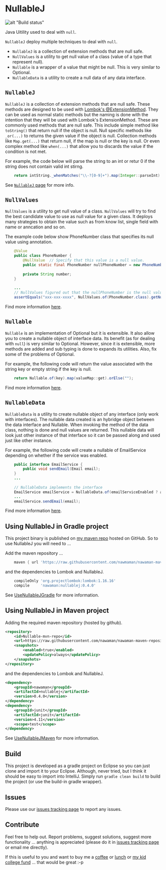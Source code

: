 # NullableJ

![alt "Build status"](https://travis-ci.org/NawaMan/NullableJ.svg?branch=master)

Java Uitility used to deal with `null`.

`NullableJ` deploy multiple techniques to deal with `null`.
* `NullableJ` is a collection of extension methods that are null safe.
* `NullValues` is a utility to get null value of a class (value of a type that represent null).
* `Nullable` is a wrapper of a value that might be null. This is very similar to Optional.
* `NullableData` is a utility to create a null data of any data interface.

## `NullableJ`
`NullableJ` is a collection of extension methods that are null safe.
These methods are designed to be used with [Lombok's @ExtensionMethod](https://dzone.com/articles/lomboks-extension-methods).
They can be used as normal static methods but the naming is done with the intention that they will be used with Lombok's ExtensionMethod.
These are commonly used methods that are null safe.
This include simple method like `toString()` that return null if the object is null.
Null specific methods like `_or(...)` to returns the given value if the object is null.
Collection methods like `Map.get(...)` that return null, if the map is null or the key is null.
Or even complex method like `when(...)` that allow you to discards the value if the condition is not met.

For example, the code below will parse the string to an int or retur 0 if the string does not contain valid int stirng.
```java
	return intString._whenMatches("\\-?[0-9]+").map(Integer::parseInt).orElse(0);
```
See [`NullableJ` page](https://github.com/NawaMan/NullableJ/blob/master/docs/NullableJ.md) for more info.

## `NullValues`
`NullValues` is a utility to get null value of a class.
`NullValues` will try to find the best candidate value to use as null value for a given class.
It deploys many strategies to obtain the value such as from know list, single field with name or anncation and so on.

The example code below show PhoneNumber class that specifies its null value using annotation.
```java
	@Value
	public class PhoneNumber {
		@NullValue	// Specify that this value is a null value.
		public static final PhoneNumber nullPhoneNumber = new PhoneNumber("xxx-xxx-xxxx");
		
		private String number;
	}
	
	...
	// NullValues figured out that the nullPhoneNumber is the null value of the type.
	assertEquals("xxx-xxx-xxxx", NullValues.of(PhoneNumber.class).getNumber());
```

Find more information [here](https://github.com/NawaMan/NullableJ/blob/master/docs/NullValues.md).

## `Nullable`
`Nullable` is an implementation of Optional but it is extensible.
It also allow you to create a nullable object of interface data.
Its benefit (as for dealing with `null`) is very similar to Optional.
However, since it is extensible,
  more methods are added and sub typing is done to expands its utilities.
Also, fix some of the problems of Optional.

For example, the following code will return the value associated with the string key or empty string if the key is null.
```java
	return Nullable.of(key).map(valueMap::get).orElse("");
```
Find more information [here](https://github.com/NawaMan/NullableJ/blob/master/docs/Nullable.md).

## `NullableData`
`NullableData` is a utility to create nullable object of any interface (only work with interfaces).
The nullable data created is an hybridge object between the data interface and Nullable.
When invoking the method of the data class, nothing is done and null values are returned.
This nullable data will look just other instance of that interface so it can be passed along and used just like other instance.

For example, the following code will create a nullable of EmailService depending on whether if the service was enabled.
```java
	public interface EmailService {
		public void sendEmail(Email email);
	}
	...
	
	// NullableData implements the interface 
	EmailService emailService = NullableData.of(emailServiceEnabled ? actualEmailService : null, EmailService.class);
	...
	emailService.sendEmail(email);
```
Find more information [here](https://github.com/NawaMan/NullableJ/blob/master/docs/NullableData.md).


## Using NullableJ in Gradle project

This project binary is published on [my maven repo](https://github.com/NawaMan/nawaman-maven-repository) hosted on GitHub. So to use NullableJ you will need to ...

Add the maven repository ...

```Groovy
    maven { url 'https://raw.githubusercontent.com/nawmaman/nawaman-maven-repository/master/' }
```

and the dependencies to Lombok and NullableJ.

```Groovy
    compileOnly 'org.projectlombok:lombok:1.16.16'
    compile     'nawaman:nullablej:0.4.0'
```

See [UseNullableJGradle](https://github.com/NawaMan/UseNullableJGradle) for more information.

## Using NullableJ in Maven project

Adding the required maven repository (hosted by github).

```xml
<repository>
	<id>Nullable-mvn-repo</id>
	<url>https://raw.githubusercontent.com/nawaman/nawaman-maven-repository/master/</url>
	<snapshots>
		<enabled>true</enabled>
		<updatePolicy>always</updatePolicy>
	</snapshots>
</repository>
```

and the dependencies to Lombok and NullableJ.

```xml
<dependency>
	<groupId>nawaman</groupId>
	<artifactId>nullablej</artifactId>
	<version>0.4.0</version>
</dependency>
<dependency>
	<groupId>junit</groupId>
	<artifactId>junit</artifactId>
	<version>4.11</version>
	<scope>test</scope>
</dependency>
```

See [UseNullableJMaven](https://github.com/NawaMan/UseNullableJMaven) for more information.

## Build

This project is developed as a gradle project on Eclipse
  so you can just clone and import it to your Eclipse.
Although, never tried, but I think it should be easy to import into IntelliJ.
Simply run `gradle clean build` to build the project (or use the build-in gradle wrapper).

## Issues

Please use our [issues tracking page](https://github.com/NawaMan/NullableJ/issues) to report any issues.

## Contribute

Feel free to help out.
Report problems, suggest solutions, suggest more functionality ... anything is appreciated (please do it in [issues tracking page](https://github.com/NawaMan/NullableJ/issues) or email me directly).

If this is useful to you and want to buy me a [coffee](https://www.paypal.me/NawaMan/2.00)
 or [lunch](https://www.paypal.me/NawaMan/10.00) or [my kid college fund](https://www.paypal.me/NawaMan/100.00) ... that would be great :-p

